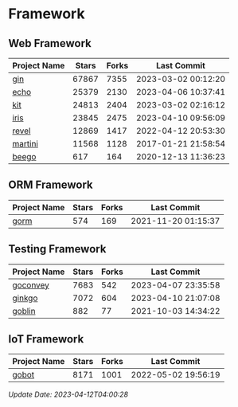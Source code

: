 # Framework

## Web Framework
| Project Name | Stars | Forks | Last Commit |
| ------------ | ----- | ----- | ----------- |
| [gin](https://github.com/gin-gonic/gin) | 67867 | 7355 | 2023-03-02 00:12:20 |
| [echo](https://github.com/labstack/echo) | 25379 | 2130 | 2023-04-06 10:37:41 |
| [kit](https://github.com/go-kit/kit) | 24813 | 2404 | 2023-03-02 02:16:12 |
| [iris](https://github.com/kataras/iris) | 23845 | 2475 | 2023-04-10 09:56:09 |
| [revel](https://github.com/revel/revel) | 12869 | 1417 | 2022-04-12 20:53:30 |
| [martini](https://github.com/go-martini/martini) | 11568 | 1128 | 2017-01-21 21:58:54 |
| [beego](https://github.com/astaxie/beego) | 617 | 164 | 2020-12-13 11:36:23 |

## ORM Framework
| Project Name | Stars | Forks | Last Commit |
| ------------ | ----- | ----- | ----------- |
| [gorm](https://github.com/jinzhu/gorm) | 574 | 169 | 2021-11-20 01:15:37 |

## Testing Framework
| Project Name | Stars | Forks | Last Commit |
| ------------ | ----- | ----- | ----------- |
| [goconvey](https://github.com/smartystreets/goconvey) | 7683 | 542 | 2023-04-07 23:35:58 |
| [ginkgo](https://github.com/onsi/ginkgo) | 7072 | 604 | 2023-04-10 21:07:08 |
| [goblin](https://github.com/franela/goblin) | 882 | 77 | 2021-10-03 14:34:22 |

## IoT Framework
| Project Name | Stars | Forks | Last Commit |
| ------------ | ----- | ----- | ----------- |
| [gobot](https://github.com/hybridgroup/gobot) | 8171 | 1001 | 2022-05-02 19:56:19 |

*Update Date: 2023-04-12T04:00:28*